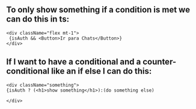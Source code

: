 ## To only show something if a condition is met we can do this in ts:


```
<div className="flex mt-1">
 {isAuth && <Button>Ir para Chats</Button>}
</div>
```

## If I want to have a conditional and a counter-conditional like an if else I can do this:

```
<div className="something">
{isAuth ? (<h1>show something</h1>):(do something else)

</div>
```
